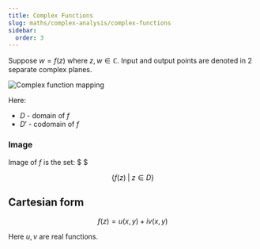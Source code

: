 ```yaml
---
title: Complex Functions
slug: maths/complex-analysis/complex-functions
sidebar:
  order: 3
---
```


Suppose $w=f(z)$ where $z,w \in \mathbb{C}$. Input and output points are denoted
in 2 separate complex planes.

![Complex function mapping](/maths/complex/complex-function.jpg)

Here:

- $D$ - domain of $f$
- $D'$ - codomain of $f$

### Image

Image of $f$ is the set: $ $

```math
\big\{
f(z)\;|\;z\in D
\big\}
```

## Cartesian form

```math
f(z) = u(x,y) + iv(x,y)
```

Here $u, v$ are real functions.
